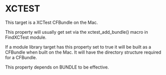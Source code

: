   

# XCTEST  
This target is a XCTest CFBundle on the Mac.  

This property will usually get set via the xctest_add_bundle()
macro in FindXCTest module.  

If a module library target has this property set to true it will be
built as a CFBundle when built on the Mac.  It will have the directory
structure required for a CFBundle.  

This property depends on BUNDLE to be effective.  

